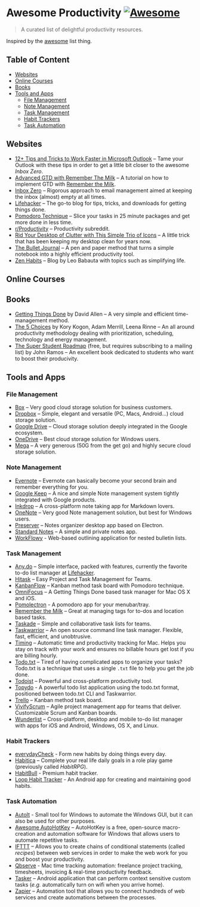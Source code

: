 # Awesome Productivity [![Awesome](https://cdn.rawgit.com/sindresorhus/awesome/d7305f38d29fed78fa85652e3a63e154dd8e8829/media/badge.svg)](https://github.com/sindresorhus/awesome)
> A curated list of delightful productivity resources.

Inspired by the [awesome](https://github.com/sindresorhus/awesome) list thing.

## Table of Content

- [Websites](#websites)
- [Online Courses](#online-courses)
- [Books](#books)
- [Tools and Apps](#tools-and-apps)
  - [File Management](#file-management)
  - [Note Management](#note-management)
  - [Task Management](#task-management)
  - [Habit Trackers](#habit-trackers)
  - [Task Automation](#task-automation)

## Websites

- [12+ Tips and Tricks to Work Faster in Microsoft Outlook](http://lifehacker.com/12-tips-and-tricks-to-work-faster-in-microsoft-outlook-1540483009) – Tame your Outlook with these tips in order to get a little bit closer to the awesome _Inbox Zero_.
- [Advanced GTD with Remember The Milk](http://blog.rememberthemilk.com/post/116665489183/guest-post-advanced-gtd-with-remember-the-milk) – A tutorial on how to implement GTD with [Remember the Milk](https://www.rememberthemilk.com).
- [Inbox Zero](http://www.43folders.com/izero) – Rigorous approach to email management aimed at keeping the inbox (almost) empty at all times.
- [Lifehacker](http://lifehacker.com/) – The go-to blog for tips, tricks, and downloads for getting things done.
- [Pomodoro Technique](http://pomodorotechnique.com/) – Slice your tasks in 25 minute packages and get more done in less time.
- [r/Productivity](https://www.reddit.com/r/productivity/) – Productivity subreddit.
- [Rid Your Desktop of Clutter with This Simple Trio of Icons](http://lifehacker.com/5901487/rid-your-desktop-of-clutter-with-this-simple-trio-of-icons) – A little trick that has been keeping my desktop clean for years now.
- [The Bullet Journal](http://bulletjournal.com/) – A pen and paper method that turns a simple notebook into a highly efficient productivity tool.
- [Zen Habits](https://zenhabits.net/) – Blog by Leo Babauta with topics such as simplifying life.

## Online Courses

## Books

- [Getting Things Done](https://gettingthingsdone.com/store/product.php?productid=17035&cat=3&page) by David Allen – A very simple and efficient time-management method.
- [The 5 Choices](http://books.simonandschuster.ca/The-5-Choices/Kory-Kogon/9781476711713) by Kory Kogon, Adam Merrill, Leena Rinne – An all around productivity methodology dealing with prioritization, scheduling, technology and energy management.
- [The Super Student Roadmap](http://thestudentpower.com/subscribe/) (free, but requires subscribing to a mailing list) by John Ramos – An excellent book dedicated to students who want to boost their producivity.

## Tools and Apps

### File Management

- [Box](https://www.box.com) – Very good cloud storage solution for business customers.
- [Dropbox](https://www.dropbox.com) – Simple, elegant and versatile (PC, Macs, Android...) cloud storage solution.
- [Google Drive](https://www.google.ca/drive/) – Cloud storage solution deeply integrated in the Google ecosystem.
- [OneDrive](https://onedrive.live.com) – Best cloud storage solution for Windows users.
- [Mega](https://mega.nz/) – A very generous (50G from the get go) and highly secure cloud storage solution.

### Note Management

- [Evernote](https://evernote.com/) – Evernote can basically become your second brain and remember everything for you.
- [Google Keep](http://www.google.com/keep/) – A nice and simple Note management system tightly integrated with Google products.
- [Inkdrop](https://www.inkdrop.info/) – A cross-platform note taking app for Markdown lovers.
- [OneNote](https://www.onenote.com/) – Very good Note management solution, but best for Windows users.
- [Preserver](https://github.com/hsbalar/preserver) – Notes organizer desktop app based on Electron.
- [Standard Notes](https://standardnotes.org/) – A simple and private notes app.
- [WorkFlowy](https://workflowy.com/) - Web-based outlining application for nested bulletin lists.

### Task Management

- [Any.do](http://www.any.do/) – Simple interface, packed with features, currently the favorite to-do list manager at [Lifehacker](http://lifehacker.com/5924093/five-best-to-do-list-managers).
- [Hitask](https://hitask.com) – Easy Project and Task Management for Teams.
- [KanbanFlow](https://kanbanflow.com) – Kanban method task board with Pomodoro technique.
- [OmniFocus](https://www.omnigroup.com/omnifocus) – A Getting Things Done based task manager for Mac OS X and iOS.
- [Pomolectron](https://github.com/amitmerchant1990/pomolectron) - A pomodoro app for your menubar/tray.
- [Remember the Milk](https://www.rememberthemilk.com) – Great at managing tags for to-dos and location based tasks.
- [Taskade](https://taskade.com) – Simple and collaborative task lists for teams.
- [Taskwarrior](http://taskwarrior.org/) – An open source command line task manager. Flexible, fast, efficient, and unobtrusive.
- [Timing](https://timingapp.com/) – Automatic time and productivity tracking for Mac. Helps you stay on track with your work and ensures no billable hours get lost if you are billing hourly.
- [Todo.txt](http://todotxt.com/) – Tired of having complicated apps to organize your tasks? Todo.txt is a technique that uses a single `.txt` file to help you get the job done.
- [Todoist](https://todoist.com/) – Powerful and cross-platform productivity tool.
- [Topydo](https://www.topydo.org) - A powerful todo list application using the todo.txt format, positioned between todo.txt CLI and Taskwarrior.
- [Trello](https://trello.com) – Kanban method task board.
- [VivifyScrum](https://www.vivifyscrum.com) – Agile project management app for teams that deliver. Customizable Scrum and Kanban boards.
- [Wunderlist](https://www.wunderlist.com/) – Cross-platform, desktop and mobile to-do list manager with apps for iOS and Android, Windows, OS X, and Linux.

### Habit Trackers

- [everydayCheck](https://everydaycheck.com) - Form new habits by doing things every day.
- [Habitica](https://habitica.com) – Complete your real life daily goals in a role play game (previously called _HabitRPG_).
- [HabitBull](http://www.habitbull.com/) - Premium habit tracker.
- [Loop Habit Tracker](https://github.com/iSoron/uhabits) - An Android app for creating and maintaining good habits.

### Task Automation

- [AutoIt](https://www.autoitscript.com/) - Small tool for Windows to automate the Windows GUI, but it can also be used for other purposes.
- [Awesome AutoHotKey](https://github.com/ahkscript/awesome-AutoHotkey) – AutoHotKey is a free, open-source macro-creation and automation software for Windows that allows users to automate repetitive tasks.
- [IFTTT](https://ifttt.com) – Allows you to create chains of conditional statements (called _recipes_) between web services in order to make the web work for you and boost your productivity.
- [Qbserve](https://qotoqot.com/qbserve/) - Mac time tracking automation: freelance project tracking, timesheets, invoicing & real-time productivity feedback.
- [Tasker](http://tasker.dinglisch.net/) – Android application that can perform context sensitive custom tasks (_e.g._ automatically turn on wifi when you arrive home).
- [Zapier](https://zapier.com/) – Automation tool that allows you to connect hundreds of web services and create automations between the processes.
